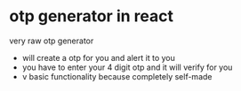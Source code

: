 # otp generator in react

very raw otp generator
- will create a otp for you and alert it to you
- you have to enter your 4 digit otp and it will verify for you
- v basic functionality because completely self-made
